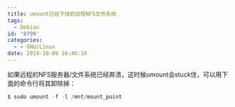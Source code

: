 ```yaml
---
title: umount已经下线的远程NFS文件系统
tags:
  - Debian
id: '8799'
categories:
  - - GNU/Linux
date: 2019-10-09 16:46:19
---
```



<!-- more -->
如果远程的NFS服务器/文件系统已经奔溃，这时候umount会stuck住，可以用下面的命令行将其卸除掉：
```js
$ sudo umount -f -l /mnt/mount_point
```